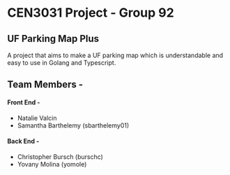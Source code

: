 # CEN3031 Project - Group 92
## UF Parking Map Plus
A project that aims to make a UF parking map which is understandable and easy to use in Golang and Typescript. 

## Team Members - 
#### Front End - 
- Natalie Valcin
- Samantha Barthelemy (sbarthelemy01)
#### Back End - 
- Christopher Bursch (burschc)
- Yovany Molina (yomole)
